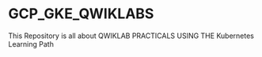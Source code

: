 # GCP_GKE_QWIKLABS
This Repository is all about QWIKLAB PRACTICALS USING THE Kubernetes Learning Path
